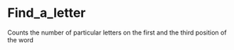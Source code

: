 # Find_a_letter
Counts the number of particular letters on the first and the third position of the word
